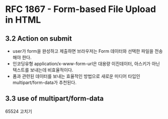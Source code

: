 # RFC 1867 - Form-based File Upload in HTML


## 3.2 Action on submit

- user가 form을 완성하고 제출하면 브라우저는 Form 데이터와 선택한 파일을 전송해야 한다.
- 인코딩유형 application/x-www-form-url은 대용량 이진데이터, 아스키가 아닌 텍스트를 보내는데 비효율적이다.
- 폼과 관련된 데이터를 보내는 효율적인 방법으로 새로운 미디어 타입인 multipart/form-data가 추천된다.

## 3.3 use of multipart/form-data


65524 고치기
